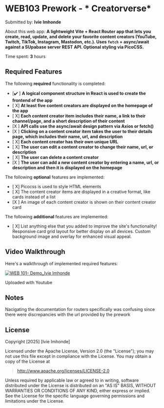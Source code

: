 # WEB103 Prework - * Creatorverse*

Submitted by: **Ivie Imhonde**

About this web app: **A lightweight Vite + React Router app that lets you **create, read, update, and delete** your favorite content creators (YouTube, Twitch, TikTok, Instagram, Mastodon, etc.). Uses `fetch` + async/await against a SUpabase server REST API. Optional styling via PicoCSS.**

Time spent: **3** hours

## Required Features

The following **required** functionality is completed:

<!--  Make sure to check off completed functionality below -->
- [✔️ ] **A logical component structure in React is used to create the frontend of the app**
- [ X] **At least five content creators are displayed on the homepage of the app**
- [ X] **Each content creator item includes their name, a link to their channel/page, and a short description of their content**
- [X ] **API calls use the async/await design pattern via Axios or fetch()**
- [X ] **Clicking on a content creator item takes the user to their details page, which includes their name, url, and description**
- [ X] **Each content creator has their own unique URL**
- [ X] **The user can edit a content creator to change their name, url, or description**
- [ X] **The user can delete a content creator**
- [X ] **The user can add a new content creator by entering a name, url, or description and then it is displayed on the homepage**

The following **optional** features are implemented:

- [ X] Picocss is used to style HTML elements
- [ X] The content creator items are displayed in a creative format, like cards instead of a list
- [X ] An image of each content creator is shown on their content creator card

The following **additional** features are implemented:

* [ X] List anything else that you added to improve the site's functionality!
Responsive card grid layout for better display on all devices.
Custom background image and overlay for enhanced visual appeal.

## Video Walkthrough

Here's a walkthrough of implemented required features:

[![WEB 101- Demo_Ivie Imhonde](https://img.youtube.com/vi/muKpVkFASrE/0.jpg)](https://youtu.be/muKpVkFASrE "WEB 101- Demo_Ivie Imhonde")

Uploaded with Youtube


## Notes

Nacigating the documentation for routers specifically was confusing since there were discrepancies with the url provided by the prework

## License

Copyright [2025] [Ivie Imhonde]

Licensed under the Apache License, Version 2.0 (the "License"); you may not use this file except in compliance with the License. You may obtain a copy of the License at

> http://www.apache.org/licenses/LICENSE-2.0

Unless required by applicable law or agreed to in writing, software distributed under the License is distributed on an "AS IS" BASIS, WITHOUT WARRANTIES OR CONDITIONS OF ANY KIND, either express or implied. See the License for the specific language governing permissions and limitations under the License.
